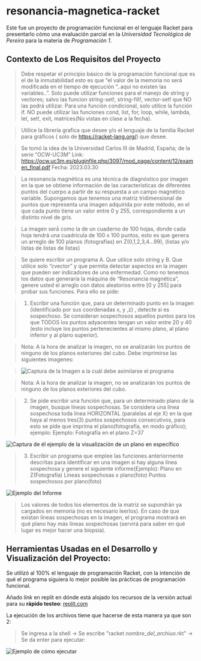 # resonancia-magnetica-racket
Este fue un proyecto de programación funcional en el lenguaje Racket para presentarlo cómo una evaluación parcial en la _Universidad Tecnológica de Pereira_ para la materia de _Programación 1_.

## Contexto de Los Requisitos del Proyecto
> Debe respetar el principio básico de la programación funcional que es el de la inmutabilidad esto es que “el valor de la memoria no
será modificada en el tiempo de ejecución “..aquí no existen las variables..”. Solo puede utilizar funciones para el manejo de string y
vectores; salvo las funcion string-set!, string-fill!, vector-set! que NO las podrá utilizar. Para una función condicional, solo utilice la
función if. NO puede utilizar las funciones cond, list, for, loop, while, lambda, let, set!, exit, matrices(No vistas en clase a la fecha).

> Utilice la librería grafica que desee y/o el lenguaje de la familia Racket para gráficos ( solo de https://racket-lang.org/) que desee.

> Se tomó la idea de la Universidad Carlos III de Madrid, España; de la serie “OCW-UC3M”
> Link: https://ocw.uc3m.es/pluginfile.php/3097/mod_page/content/12/examen_final.pdf
> Fecha: 2023.03.30

> La resonancia magnética es una técnica de diagnóstico por imagen en la que se obtiene
información de las características de diferentes puntos del cuerpo a partir de su respuesta a
un campo magnético variable. Supongamos que tenemos una matriz tridimensional de
puntos que representa una imagen adquirida por este método, en el que cada punto tiene un
valor entre 0 y 255, correspondiente a un distinto nivel de gris.

> La imagen será́ como la de un cuaderno de 100 hojas, donde cada hoja tendrá una cuadricula de 100 x 100 puntos,
esto es que genera un arreglo de 100 planos (fotografías) en Z(0,1,2,3,4...99), (listas y/o listas de listas de listas)

> Se quiere escribir un programa A. Que utilice solo string y B. Que utilice solo “cvector” y que permita detectar
aspectos en la imagen que pueden ser indicadores de una enfermedad. Como no tenemos los datos que generaría
la máquina de “Resonancia magnética”, genere usted el arreglo con datos aleatorios entre [0 y 255] para probar
sus funciones. Para ello se pide:

> 1. Escribir una función que, para un determinado punto en la imagen (identificado por sus coordenadas x, y ,z)
, detecte si es sospechoso. Se consideran sospechosos aquellos puntos para los que TODOS los puntos adyacentes
tengan un valor entre 20 y 40 (esto incluye los puntos pertenecientes al mismo plano, al plano inferior y al plano
superior).

> Nota: A la hora de analizar la imagen, no se analizarán los puntos de ninguno de los planos exteriores del cubo.
> Debe imprimirse las siguientes imagenes:

> ![Captura de la Imagen a la cuál debe asimilarse el programa](https://media.discordapp.net/attachments/404533914816872449/1241232808555446353/image.png?ex=664973a2&is=66482222&hm=8ca92c785baedefe2e1ceae4d1a0744012a80aa9d66d1d57fb950e3377ea9430&=&format=webp&quality=lossless)

> Nota: A la hora de analizar la imagen, no se analizarán los puntos de ninguno de los planos exteriores del cubo.

> 2. Se pide escribir una función que, para un determinado plano de la imagen, busque líneas sospechosas. Se
considera una línea sospechosa toda línea HORIZONTAL (paralelas al eje X) en la que haya al menos tres(3)
puntos sospechosos consecutivos, para esto se pide que imprima el plano(fotografía, en modo gráfico); ejemplo:
Ejemplo: Fotografía en el plano Z=37

![Captura de él ejemplo de la visualización de un plano en específico](https://media.discordapp.net/attachments/404533914816872449/1241233037316984973/image.png?ex=664973d9&is=66482259&hm=e4a5cb096e4f93a5acdec16596a373404df750d3edec67648938f17a3976f115&=&format=webp&quality=lossless)

> 3. Escribir un programa que emplee las funciones anteriormente descritas para identificar en una imagen si
hay alguna línea sospechosa y genere el siguiente informe(Ejemplo):
Plano en Z(Fotografía) Líneas sospechosas x plano(foto) Puntos sospechosos por plano(foto)

![Ejemplo del Informe](https://media.discordapp.net/attachments/404533914816872449/1241233267840127087/image.png?ex=66497410&is=66482290&hm=7e74c25b42acd6fe353e07b09cf1ffd6413072e1abcc9c2eabbc255abcd76a99&=&format=webp&quality=lossless)

> Los valores de todos los elementos de la matriz se supondrán ya cargados en memoria (no es necesario leerlos).
En caso de que existan líneas sospechosas en la imagen, el programa mostrará en qué plano hay más líneas
sospechosas (servirá para saber en qué lugar es mejor hacer una biopsia).
## Herramientas Usadas en el Desarrollo y Visualización del Proyecto:
Se utilizó al 100% el lenguaje de programación Racket, con la intención de qué el programa siguiera lo mejor posible las prácticas de programación funcional. 

Añado *link* en replit en dónde está alojado los recursos de la versión actual para su **rápido testeo**: [replit.com](https://replit.com/@alondono4/Muestra-de-Github)

La ejecución de los archivos tiene que hacerse de esta manera ya que son 2:
> Se ingresa a la shell -> Se escribe "racket _nombre_del_archiuo_.rkt" -> Se da enter para ejecutar:

![Ejemplo de cómo ejecutar](https://media.discordapp.net/attachments/404533914816872449/1241238898999562350/image.png?ex=6649794e&is=664827ce&hm=e28abdad03fcc4a051511b13e3d7a9868124235a4d2aa4105d03fb5ba3ac1fbf&=&format=webp&quality=lossless)
